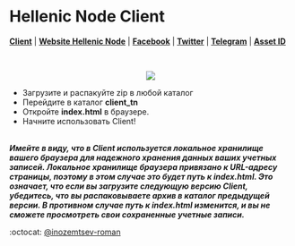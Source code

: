 # Hellenic Node Client

[**Client**](https://mir.one/hellenicnode) | [**Website Hellenic Node**](https://www.hellenicnode.eu/) | [**Facebook**](https://www.facebook.com/Hellenic.Node/) | [**Twitter**](https://twitter.com/Hellenic_Node) | [**Telegram**](https://t.me/hellenic_node) | [**Asset ID**](http://statistics.turtlenetwork.eu/assets/3GvqjyJFBe1fpiYnGsmiZ1YJTkYiRktQ86M2KMzcTb2s)

</br>
<p align="center">
  <img src="https://github.com/mir-one/client_hn/blob/master/hn.png">
</p>

* Загрузите и распакуйте zip в любой каталог
* Перейдите в каталог **client_tn**
* Откройте **index.html** в браузере.
* Начните использовать Client!
</br></br>

**_Имейте в виду, что в Client используется локальное хранилище вашего браузера для надежного хранения данных ваших учетных записей. Локальное хранилище браузера привязано к URL-адресу страницы, поэтому в этом случае это будет путь к index.html. Это означает, что если вы загрузите следующую версию Client, убедитесь, что вы распаковываете архив в каталог предыдущей версии. В противном случае путь к index.html изменится, и вы не сможете просмотреть свои сохраненные учетные записи._**

:octocat: [@inozemtsev-roman](https://github.com/inozemtsev-roman)
